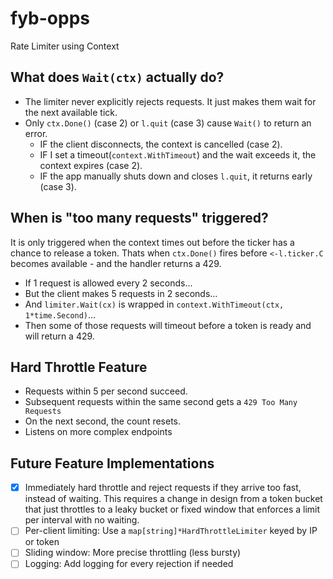 # fyb-opps
Rate Limiter using Context

## What does `Wait(ctx)` actually do?
* The limiter never explicitly rejects requests. It just makes them wait for the next available tick.
* Only `ctx.Done()` (case 2) or `l.quit` (case 3) cause `Wait()` to return an error.
    - IF the client disconnects, the context is cancelled (case 2).
    - IF I set a timeout(`context.WithTimeout`) and the wait exceeds it, the context expires (case 2).
    - IF the app manually shuts down and closes `l.quit`, it returns early (case 3).

## When is "too many requests" triggered?
It is only triggered when the context times out before the ticker has a chance to release a token. Thats when `ctx.Done()` fires before `<-l.ticker.C` becomes available - and the handler returns a 429. 
* If 1 request is allowed every 2 seconds...
* But the client makes 5 requests in 2 seconds...
* And `limiter.Wait(cx)` is wrapped in `context.WithTimeout(ctx, 1*time.Second)`...
* Then some of those requests will timeout before a token is ready and will return a 429.

## Hard Throttle Feature
* Requests within 5 per second succeed.
* Subsequent requests within the same second gets a `429 Too Many Requests`
* On the next second, the count resets.
* Listens on more complex endpoints

## Future Feature Implementations
- [x] Immediately hard throttle and reject requests if they arrive too fast, instead of waiting. This requires a change in design from a token bucket that just throttles to a leaky bucket or fixed window that enforces a limit per interval with no waiting. 
- [ ] Per-client limiting: Use a `map[string]*HardThrottleLimiter` keyed by IP or token
- [ ] Sliding window: More precise throttling (less bursty)
- [ ] Logging: Add logging for every rejection if needed
